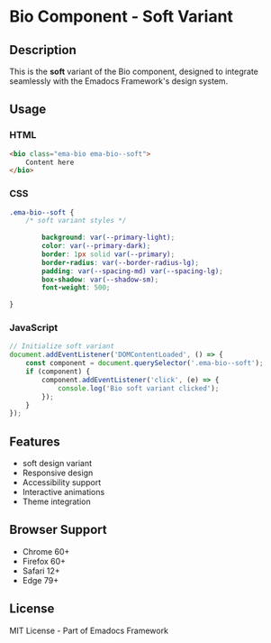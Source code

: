 # Bio Component - Soft Variant

## Description
This is the **soft** variant of the Bio component, designed to integrate seamlessly with the Emadocs Framework's design system.

## Usage

### HTML
```html
<bio class="ema-bio ema-bio--soft">
    Content here
</bio>
```

### CSS
```css
.ema-bio--soft {
    /* soft variant styles */
    
        background: var(--primary-light);
        color: var(--primary-dark);
        border: 1px solid var(--primary);
        border-radius: var(--border-radius-lg);
        padding: var(--spacing-md) var(--spacing-lg);
        box-shadow: var(--shadow-sm);
        font-weight: 500;
    
}
```

### JavaScript
```javascript
// Initialize soft variant
document.addEventListener('DOMContentLoaded', () => {
    const component = document.querySelector('.ema-bio--soft');
    if (component) {
        component.addEventListener('click', (e) => {
            console.log('Bio soft variant clicked');
        });
    }
});
```

## Features
- soft design variant
- Responsive design
- Accessibility support
- Interactive animations
- Theme integration

## Browser Support
- Chrome 60+
- Firefox 60+
- Safari 12+
- Edge 79+

## License
MIT License - Part of Emadocs Framework
